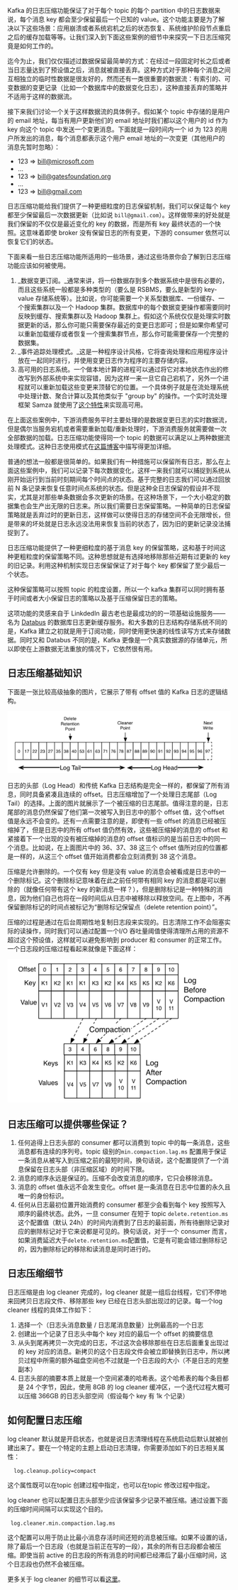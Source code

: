  Kafka 的日志压缩功能保证了对于每个 topic 的每个 partition 中的日志数据来说，每个消息 key 都会至少保留最后一个已知的 value。这个功能主要是为了解决以下这些场景：应用崩溃或者系统宕机之后的状态恢复、系统维护阶段节点重启之后的缓存加载等等。让我们深入到下面这些案例的细节中来探究一下日志压缩究竟是如何工作的。

迄今为止，我们仅仅描述过数据保留最简单的方式：在经过一段固定时长之后或者当日志量达到了预设值之后，消息就被直接丢弃。这种方式对于那种每个消息之间互相独立的临时性数据是很友好的，然而还有一类很重要的数据流：有索引的、可变数据的变更记录（比如一个数据库中的数据变化日志），这种直接丢弃的策略并不适用于这样的数据流。

接下来我们讨论一个关于这样数据流的具体例子。假如某个 topic 中存储的是用户的 email 地址，每当有用户更新他们的 email 地址时我们都以这个用户的 id 作为 key 向这个 topic 中发送一个变更消息。下面就是一段时间内一个 id 为 123 的用户所发出的消息，每个消息都表示这个用户 email 地址的一次变更（其他用户的消息先暂时忽略）：

- 123 => bill@microsoft.com
- ...
- 123 => bill@gatesfoundation.org
- ...
- 123 => bill@gmail.com

日志压缩功能给我们提供了一种更细粒度的日志保留机制，我们可以保证每个 key 都至少保留最后一次数据更新（比如说 `bill@gmail.com`）。这样做带来的好处就是我们保留的不仅仅是最近变化的 key 的数据，而是所有 key 最终状态的一个快照。这意味着即使 broker 没有保留日志的所有变更，下游的 consumer 依然可以恢复它们的状态。

下面来看一些日志压缩功能所适用的一些场景，通过这些场景你会了解到日志压缩功能应该如何被使用。

1. _数据变更订阅。_通常来讲，将一份数据存到多个数据系统中是很有必要的，而且这些系统一般都是多种类型的（要么是 RSBMS，要么是新型的 key-value 存储系统等）。比如说，你可能需要一个关系型数据库、一份缓存、一个搜索集群以及一个 Hadoop 集群。数据库中的每个数据变更操作都需要同时反映到缓存、搜索集群以及 Hadoop 集群上。假如这个系统仅仅是处理实时数据更新的话，那么你可能只需要保存最近的变更日志即可；但是如果你希望可以重新加载缓存或者恢复一个搜索集群节点，那么你可能需要保存一个完整的数据集。
2. _事件追踪处理模式。_这是一种程序设计风格，它将查询处理和应用程序设计放在一起同时进行，并使用变更日志作为程序的主要存储内容。
3. 高可用的日志系统。一个做本地计算的进程可以通过将它对本地状态作出的修改写到外部系统中来实现容错，因为这样一来一旦它自己宕机了，另外一个进程就可以重新加载这些变更来顶替它的位置。一个具体例子就是在流处理系统中处理计数、聚合计算以及其他类似于 "group by" 的操作。一个实时流处理框架 Samza 就使用了[这个特性](https://samza.apache.org/learn/documentation/0.7.0/container/state-management.html)来实现高可用。

在上面这些案例中，下游消费服务平时主要处理的是数据变更日志的实时数据流，但是偶尔当服务宕机或者需要重新加载/重新处理时，下游消费服务就需要做一次全部数据的加载。日志压缩功能使得同一个 topic 的数据可以满足以上两种数据流处理模式。这种日志使用模式在[这篇博客](https://engineering.linkedin.com/distributed-systems/log-what-every-software-engineer-should-know-about-real-time-datas-unifying)中描写得更加详细。

普通的想法一般都是很简单的。如果我们有一种措施可以保留所有日志，那么在上面这些案例中，我们可以记录下每次数据变化，这样一来我们就可以捕捉到系统从刚开始运行到当前时刻期间每个时间点的状态。基于完整的日志我们可以通过回放前 N 条记录来恢复任意时间点系统的状态。但是这种全日志保留的假设并不现实，尤其是对那些单条数据会多次更新的场景。在这种场景下，一个大小稳定的数据集也会生产出无限的日志来。所以我们需要日志保留策略。一种简单的日志保留策略就是丢弃过时的更新日志，这样做可以使得日志的存储空间不会无限增长，但是带来的坏处就是日志永远没法用来恢复当前的状态了，因为旧的更新记录没法捕捉到了。

日志压缩功能提供了一种更细粒度的基于消息 key 的保留策略，这和基于时间这种更粗粒度的保留策略不同。这种思想就是有选择地移除那些近期有过更新的 key 的旧记录。利用这种机制实现日志保留保证了对于每个 key 都保留了至少最后一个状态。

这种保留策略可以按照 topic 的粒度设置，所以一个 kafka 集群可以同时拥有基于时间或者大小保留日志的策略以及基于压缩保留日志的策略。

这项功能的灵感来自于 LinkdedIn 最古老也是最成功的的一项基础设施服务——名为 [Databus](https://github.com/linkedin/databus) 的数据库日志更新缓存服务。和大多数的日志结构存储系统不同的是，Kafka 建立之初就是用于订阅功能，同时使用更快速的线性读写方式来存储数据。同时又和 Databus 不同的是，Kafka 更像是一个真实数据源的存储单元，所以即使在上游数据无法重放的情况下，它依然很有用。

## 日志压缩基础知识

下面是一张比较高级抽象的图片，它展示了带有 offset 值的 Kafka 日志的逻辑结构。

![4.3_1](../images/4.3_1.png)

日志的头部（Log Head）和传统 Kafka 日志结构是完全一样的，都保留了所有消息，同时具备紧凑且连续的 offset。日志压缩增加了一个处理日志尾部（Log Tail）的选择。上面的图片就展示了一个被压缩的日志尾部。值得注意的是，日志尾部的消息仍然保留了他们第一次被写入到日志中的那个 offset 值，这个offset 值是永远不会变的。还有一点需要注意的是，即使有一些 offset 的消息已经被压缩掉了，但是日志中的所有 offset 值仍然有效，这些被压缩掉的消息的 offset 和紧接着下一个出现的没有被压缩掉的消息的 offset 值标识的是当前日志中的同一个消息。比如说，在上面图片中的 36、37、38 这三个 offset 值所对应的位置都是一样的，从这三个 offset 值开始消费都会立刻消费到 38 这个消息。

压缩是允许删除的。一个仅有 key 但是没有 value 的消息会被看成是日志中的一个删除标记。这个删除标记意味着在此之前任何带有相同 key 的消息都是可以删除的（就像任何带有这个 key 的新消息一样？），但是删除标记是一种特殊的消息，因为他们自己也将在一段时间后从日志中被移除以释放空间。在上图中，不再保留删除标记的时间点被标记为“删除标记保留点（delete retention point）”。

压缩的过程是通过在后台周期性地复制日志段来实现的。日志清除工作不会阻塞实际的读操作，同时我们可以通过配置一个I/O 吞吐量阈值使得清理所占用的资源不超过这个预设值，这样就可以避免影响到 producer 和 consumer 的正常工作。一个日志段的压缩过程看起来就像是下面这样：

![4.3_2](../images/4.3_2.png)

## 日志压缩可以提供哪些保证？

1. 任何追得上日志头部的 consumer 都可以消费到 topic 中的每一条消息，这些消息都有连续的序列号。topic 级别的`min.compaction.lag.ms` 配置用于保证一条消息从被写入到压缩之前的最短时间，换句话说，这个配置提供了一个消息保留在日志头部（非压缩区域）的时间下限。
2. 消息的顺序永远是保证的。压缩不会改变消息的顺序，它只会移除消息。
3. 消息的 offset 值永远不会发生变化。offset 是一条消息在日志中位置的永久且唯一的身份标识。
4. 任何从日志最初位置开始消费的 consumer 都至少会看到每个 key 按照写入顺序的最终状态。此外，一旦 consumer 在短于 topic `delete.retention.ms` 这个配置值（默认 24h）的时间内消费到了日志的最前面，所有待删除记录对应的删除标记对于它来说都是可见的。换句话说，对于一个 consumer 而言，如果消费延迟大于`delete.retention.ms`配置值，它是有可能会错过删除标记的，因为删除标记的移除和读消息是同时进行的。

## 日志压缩细节

日志压缩是由 log cleaner 完成的，log cleaner 就是一组后台线程，它们不停地来回拷贝日志段文件、移除那些 key 已经在日志头部出现过的记录。每一个log cleaner 线程的具体工作如下：

1. 选择一个（日志头消息数量 / 日志尾消息数量）比例最高的一个日志
2. 创建出一个记录了日志头中每个 key 对应的最后一个 offset 的摘要信息
3. 从头到尾再拷贝一次完成的日志，不过这次会移除那些在日志后面重复出现过的 key 对应的消息。新拷贝的这个日志段文件会被立即替换到日志中，所以拷贝过程中所需的额外磁盘空间也不过就是一个日志段的大小（不是日志的完整副本）
4. 日志头部的摘要本质上就是一个空间紧凑的哈希表。这个哈希表的每个条目都是 24 个字节，因此，使用 8GB 的 log cleaner 缓冲区，一个迭代过程大概可以压缩 366GB 的日志头部空间（假设每个 key 有 1k 个记录）

## 如何配置日志压缩

log cleaner 默认就是开启状态，也就是说日志清理线程在系统启动后默认就被创建出来了。要在一个特定的主题上启动日志清理，你需要添加如下的日志相关属性：

```
  log.cleanup.policy=compact
```

这个属性既可以在topic 创建过程中指定，也可以在topic 修改过程中指定。

log cleaner 也可以配置日志头部至少应该保留多少记录不被压缩。通过设置下面的压缩时间间隔可以实现这个目的。

```
 log.cleaner.min.compaction.lag.ms
```

这个配置可以用于防止比最小消息存活时间还短的消息被压缩。如果不设置的话，除了最后一个日志段（也就是当前正在写的一段），其余的所有日志段都会被压缩。即使当前 active 的日志段的所有消息的时间都已经滞后了最小压缩时间，这个日志段也仍然不会被压缩。

更多关于 log cleaner 的细节可以看[这里](https://kafka.apache.org/documentation.html#brokerconfigs)。
